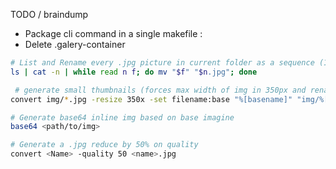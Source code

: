 TODO / braindump

* Package cli command in a single makefile :
* Delete .galery-container

```bash
# List and Rename every .jpg picture in current folder as a sequence (1.jpg, 2.jpg, 3.jpg, ...) :
ls | cat -n | while read n f; do mv "$f" "$n.jpg"; done

 # generate small thumbnails (forces max width of img in 350px and rename with suffix -small while keeping basename):
convert img/*.jpg -resize 350x -set filename:base "%[basename]" "img/%[filename:base]-small.jpg"

# Generate base64 inline img based on base imagine
base64 <path/to/img>

# Generate a .jpg reduce by 50% on quality
convert <Name> -quality 50 <name>.jpg
```
